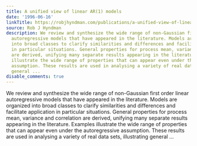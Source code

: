 ```yaml
---
title: A unified view of linear AR(1) models
date: '1996-06-16'
linkTitle: https://robjhyndman.com/publications/a-unified-view-of-linear-ar1-models/
source: Rob J Hyndman
description: We review and synthesize the wide range of non-Gaussian first order linear
  autoregressive models that have appeared in the literature. Models are organized
  into broad classes to clarify similarities and differences and facilitate application
  in particular situations. General properties for process mean, variance and correlation
  are derived, unifying many separate results appearing in the literature. Examples
  illustrate the wide range of properties that can appear even under the autoregressive
  assumption. These results are used in analysing a variety of real data sets, illustrating
  general ...
disable_comments: true
---
```

We review and synthesize the wide range of non-Gaussian first order linear autoregressive models that have appeared in the literature. Models are organized into broad classes to clarify similarities and differences and facilitate application in particular situations. General properties for process mean, variance and correlation are derived, unifying many separate results appearing in the literature. Examples illustrate the wide range of properties that can appear even under the autoregressive assumption. These results are used in analysing a variety of real data sets, illustrating general ...